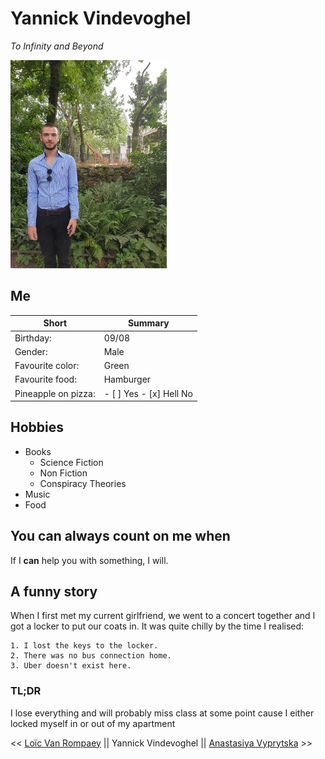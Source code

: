 # Yannick Vindevoghel 

*To Infinity and Beyond*

![Mijn Afbeelding](https://github.com/Vindevoghel/markdown/blob/master/myimage.jpg  "Mijn Afbeelding")


## Me

|Short               |Summary             |
|--------------------|--------------------|
|Birthday:	         |09/08          		  |
|Gender:	           |Male          		  |
|Favourite color:    |Green		            |
|Favourite food:     |Hamburger		        |
|Pineapple on pizza: |- [ ] Yes - [x] Hell No |

## Hobbies

* Books
    - Science Fiction
    - Non Fiction
    - Conspiracy Theories
* Music
* Food

## You can always count on me when

If I **can** help you with something, I will.

## A funny story

When I first met my current girlfriend, we went to a concert together and I got a locker to put our coats in. It was quite chilly by the time I realised:

    1. I lost the keys to the locker.
    2. There was no bus connection home.
    3. Uber doesn't exist here.
    

### TL;DR

I lose everything and will probably miss class at some point cause I either locked myself in or out of my apartment

<< [Loïc Van Rompaey](https://github.com/LoicVanRompaey/challenge-repository-Lo-c/blob/master/charactersheet.md) || Yannick Vindevoghel || [Anastasiya Vyprytska](http://github.com) >>
